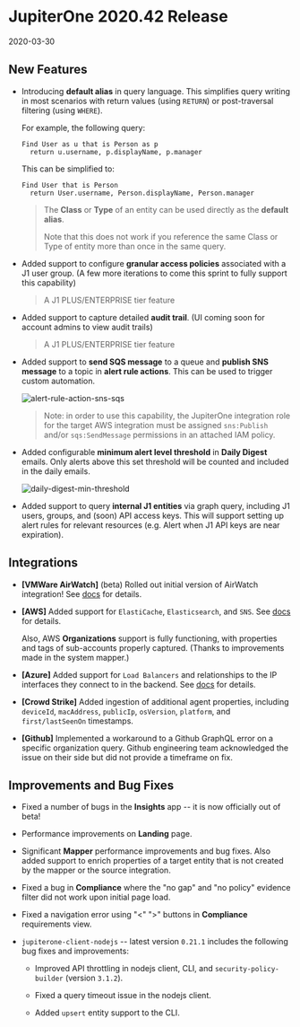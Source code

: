 # JupiterOne 2020.42 Release

2020-03-30

## New Features

- Introducing **default alias** in query language. This simplifies query writing
  in most scenarios with return values (using `RETURN`) or post-traversal
  filtering (using `WHERE`).

  For example, the following query:

  ```j1ql
  Find User as u that is Person as p
    return u.username, p.displayName, p.manager
  ```

  This can be simplified to:

  ```j1ql
  Find User that is Person
    return User.username, Person.displayName, Person.manager
  ```

  > The **Class** or **Type** of an entity can be used directly as the
  > **default alias**.
  >
  > Note that this does not work if you reference the same Class or Type of
  > entity more than once in the same query.

- Added support to configure **granular access policies** associated with a
  J1 user group.
  (A few more iterations to come this sprint to fully support this capability)

  > A J1 PLUS/ENTERPRISE tier feature

- Added support to capture detailed **audit trail**.
  (UI coming soon for account admins to view audit trails)

  > A J1 PLUS/ENTERPRISE tier feature

- Added support to **send SQS message** to a queue and **publish SNS message**
  to a topic in **alert rule actions**. This can be used to trigger custom
  automation.

  ![alert-rule-action-sns-sqs](../assets/alerts-rule-actions-sns-sqs.png)

  > Note: in order to use this capability, the JupiterOne integration role for
  > the target AWS integration must be assigned `sns:Publish` and/or
  > `sqs:SendMessage` permissions in an attached IAM policy.

- Added configurable **minimum alert level threshold** in **Daily Digest**
  emails. Only alerts above this set threshold will be counted and included
  in the daily emails.

  ![daily-digest-min-threshold](../assets/alerts-daily-email-minimum-threshold.png)

- Added support to query **internal J1 entities** via graph query, including J1
  users, groups, and (soon) API access keys. This will support setting up alert
  rules for relevant resources (e.g. Alert when J1 API keys are near expiration).

## Integrations

- **[VMWare AirWatch]** (beta) Rolled out initial version of AirWatch integration! See
  [docs](../../APIs_and-integrations/device-management/graph-airwatch.md) for details.

- **[AWS]** Added support for `ElastiCache`, `Elasticsearch`, and `SNS`. See
  [docs](../docs/integrations/aws/index.md) for details.

  Also, AWS **Organizations** support is fully functioning, with properties and
  tags of sub-accounts properly captured. (Thanks to improvements made in the
  system mapper.)

- **[Azure]** Added support for `Load Balancers` and relationships to the IP
  interfaces they connect to in the backend. See
  [docs](../docs/integrations/azure/graph-azure.md) for details.

- **[Crowd Strike]** Added ingestion of additional agent properties, including
  `deviceId`, `macAddress`, `publicIp`, `osVersion`, `platform`, and
  `first/lastSeenOn` timestamps.

- **[Github]** Implemented a workaround to a Github GraphQL error on a specific
  organization query. Github engineering team acknowledged the issue on their
  side but did not provide a timeframe on fix.

## Improvements and Bug Fixes

- Fixed a number of bugs in the **Insights** app -- it is now officially out of
  beta!

- Performance improvements on **Landing** page.

- Significant **Mapper** performance improvements and bug fixes. Also added
  support to enrich properties of a target entity that is not created by the
  mapper or the source integration.

- Fixed a bug in **Compliance** where the "no gap" and "no policy" evidence
  filter did not work upon initial page load.

- Fixed a navigation error using "<" ">" buttons in **Compliance** requirements
  view.

- `jupiterone-client-nodejs` -- latest version `0.21.1` includes the following
  bug fixes and improvements:

  - Improved API throttling in nodejs client, CLI, and `security-policy-builder`
    (version `3.1.2`).

  - Fixed a query timeout issue in the nodejs client.

  - Added `upsert` entity support to the CLI.
